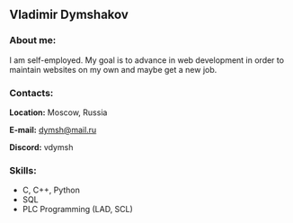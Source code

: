 ## __Vladimir Dymshakov__

### About me:
I am self-employed. My goal is to advance in web development in order to maintain websites on my own and maybe get a new job.

### Contacts:
__Location:__ Moscow, Russia

__E-mail:__ dymsh@mail.ru

__Discord:__ vdymsh

### Skills:
* C, C++, Python
* SQL
* PLC Programming (LAD, SCL)


 